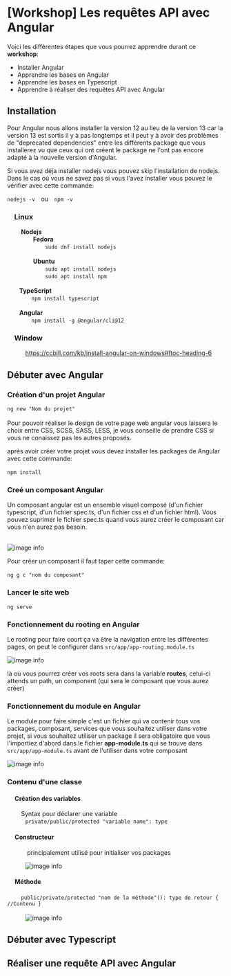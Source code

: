 # [Workshop] Les requêtes API avec Angular
Voici les différentes étapes que vous pourrez apprendre durant ce **workshop**:
* Installer Angular
* Apprendre les bases en Angular
* Apprendre les bases en Typescript
* Apprendre à réaliser des requêtes API avec Angular

## Installation
Pour Angular nous allons installer la version 12 au lieu de la version 13 car la version 13 est sortis il y à pas longtemps et il peut y à avoir des problèmes de "deprecated dependencies" entre les différents package que vous installerez vu que ceux qui ont créent le package ne l'ont pas encore adapté à la nouvelle version d'Angular. <br/>

Si vous avez déja installer nodejs vous pouvez skip l'installation de nodejs. <br/>
Dans le cas où vous ne savez pas si vous l'avez installer vous pouvez le vérifier avec cette commande: <br/>

```nodejs -v```&emsp;ou&emsp;```npm -v```

### &emsp;Linux
&emsp;&emsp; **Nodejs** <br/>
&emsp;&emsp;&emsp;&emsp; **Fedora** <br/>
&emsp;&emsp;&emsp;&emsp;&emsp;&emsp; ```sudo dnf install nodejs```<br/>
<br/>
&emsp;&emsp;&emsp;&emsp; **Ubuntu** <br/>
&emsp;&emsp;&emsp;&emsp;&emsp;&emsp; ```sudo apt install nodejs```<br/>
&emsp;&emsp;&emsp;&emsp;&emsp;&emsp; ```sudo apt install npm```<br/>
<br/>
&emsp;&emsp;**TypeScript** <br/>
&emsp;&emsp;&emsp;&emsp;```npm install typescript```<br/>
<br/>
&emsp;&emsp;**Angular** <br/>
&emsp;&emsp;&emsp;&emsp;```npm install -g @angular/cli@12```<br/>
### &emsp;Window
&emsp;&emsp;&emsp;https://ccbill.com/kb/install-angular-on-windows#ftoc-heading-6

## Débuter avec Angular
### Création d'un projet Angular
```ng new "Nom du projet"``` <br/><br/>
Pour pouvoir réaliser le design de votre page web angular vous laissera le choix entre CSS, SCSS, SASS, LESS, je vous conseille de prendre CSS si vous ne conaissez pas les autres proposés.

après avoir créer votre projet vous devez installer les packages de Angular avec cette commande:<br/><br/>
```npm install```

### Creé un composant Angular
Un composant angular est un ensemble visuel composé (d'un fichier typescript, d'un fichier spec.ts, d'un fichier css et d'un fichier html). Vous pouvez suprimer le fichier spec.ts quand vous aurez créer le composant car vous n'en aurez pas besoin.<br/><br/>

![image info](./picture/composant_angular.png)

Pour créer un composant il faut taper cette commande: <br/><br/>
```ng g c "nom du composant"```<br/>

### Lancer le site web
```ng serve```
### Fonctionnement du rooting en Angular
Le rooting pour faire court ça va être la navigation entre les différentes pages, on peut le configurer dans ```src/app/app-routing.module.ts```

![image info](./picture/routing.png)

là où vous pourrez créer vos roots sera dans la variable **routes**, celui-ci attends un path, un component (qui sera le composant que vous aurez créer) 

### Fonctionnement du module en Angular

Le module pour faire simple c'est un fichier qui va contenir tous vos packages, composant, services que vous souhaitez utiliser dans votre projet, si vous souhaitez utiliser un package il sera obligatoire que vous l'importiez d'abord dans le fichier **app-module.ts** qui se trouve dans ```src/app/app-module.ts``` avant de l'utiliser dans votre composant

![image info](./picture/module.png)

### Contenu d'une classe
#### &emsp; Création des variables
&emsp;&emsp; Syntax pour déclarer une variable <br/>
&emsp;&emsp;&emsp;```private/public/protected "variable name": type```<br/>
#### &emsp; Constructeur <br/>
&emsp;&emsp;&emsp; principalement utilisé pour initialiser vos packages <br/>

&emsp;&emsp;&emsp;![image info](./picture/constructor.png)

#### &emsp; Méthode<br/>
&emsp;&emsp; ```public/private/protected "nom de la méthode"(): type de retour { //Contenu }``` <br/><br/>
&emsp;&emsp;&emsp;![image info](./picture/methode.png)

## Débuter avec Typescript

## Réaliser une requête API avec Angular

